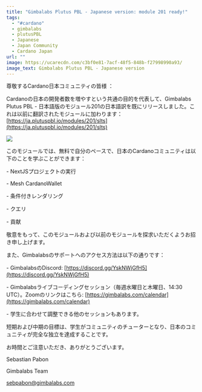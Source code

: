 ```yaml
---
title: "Gimbalabs Plutus PBL - Japanese version: module 201 ready!"
tags:
  - "#cardano"
  - gimbalabs
  - plutusPBL
  - Japanese
  - Japan Community
  - Cardano Japan
url: ""
image: https://ucarecdn.com/c3bf0e81-7acf-48f5-848b-f27998990a93/
image_text: Gimbalabs Plutus PBL - Japanese version
---
```


尊敬するCardano日本コミュニティの皆様 ：

Cardanoの日本の開発者数を増やすという共通の目的を代表して、Gimbalabs Plutus PBL - 日本語版のモジュール201の日本語訳を既にリリースしました。これは以前に翻訳されたモジュールに加わります：[https://ja.plutuspbl.io/modules/201/slts](https://ja.plutuspbl.io/modules/201/slts)

![](https://ucarecdn.com/411a3877-5bb3-4768-9114-4b9b1449d6ac/)

このモジュールでは、無料で自分のペースで、日本のCardanoコミュニティは以下のことを学ぶことができます：

\- NextJSプロジェクトの実行

\- Mesh CardanoWallet

\- 条件付きレンダリング

\- クエリ

\- 貢献

敬意をもって、このモジュールおよび以前のモジュールを探求いただくようお招き申し上げます。

また、Gimbalabsのサポートへのアクセス方法は以下の通りです：

\- GimbalabsのDiscord: [https://discord.gg/YskNWjGfH5](https://discord.gg/YskNWjGfH5)

\- Gimbalabsライブコーディングセッション（毎週水曜日と木曜日、14:30 UTC）。Zoomのリンクはこちら: [https://gimbalabs.com/calendar](https://gimbalabs.com/calendar)

\- 学生に合わせて調整できる他のセッションもあります。

短期および中期の目標は、学生がコミュニティのチューターとなり、日本のコミュニティが完全な独立を達成することです。

お時間とご注意いただき、ありがとうございます。

﻿Sebastian Pabon

Gimbalabs Team

[sebpabon@gimbalabs.com](mailto:sebpabon@gimbalabs.com)
